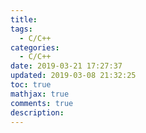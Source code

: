 ```yaml
---
title: 
tags:
  - C/C++
categories:
  - C/C++
date: 2019-03-21 17:27:37
updated: 2019-03-08 21:32:25
toc: true
mathjax: true
comments: true
description: 
---
```


